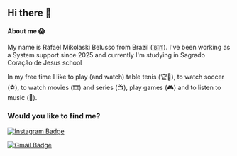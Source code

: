 ## Hi there 👋

#### About me :scream:

My name is Rafael Mikolaski Belusso from Brazil (🇧🇷). I've been working as a System support since 2025 and currently I'm studying in Sagrado Coração de Jesus school

In my free time I like to play (and watch) table tenis (🏆🏓), to watch soccer (⚽), to watch movies (🎞️) and series (📺), play games (🎮) and to listen to music (🎵).



### Would you like to find me?



[![Instagram Badge](https://img.shields.io/badge/Instagram-E4405F?style=for-the-badge&logo=instagram&logoColor=white&link=)](https://instagram.com/rafaelbelusso_)

[![Gmail Badge](https://img.shields.io/badge/Gmail-D14836?style=for-the-badge&logo=gmail&logoColor=white&link=https://)](https://mail.google.com/mail/u/0/?tab=rm&ogbl#inbox?compose=CllgCKCBBCtWSpQHMGnZbjnTRpmcfwHLxvRXJwBKdJMpxrlLQBtCsCqHWcbLksHHWGDSWlJpkkg)



<!--
**arielfelippi/arielfelippi** is a ✨ _special_ ✨ repository because its `README.md` (this file) appears on your GitHub profile.

Here are some ideas to get you started:

- 🔭 I’m currently working on ...
- 🌱 I’m currently learning ...
- 👯 I’m looking to collaborate on ...
- 🤔 I’m looking for help with ...
- 💬 Ask me about ...
- 📫 How to reach me: ...
- 😄 Pronouns: ...
- ⚡ Fun fact: ...      
-->
